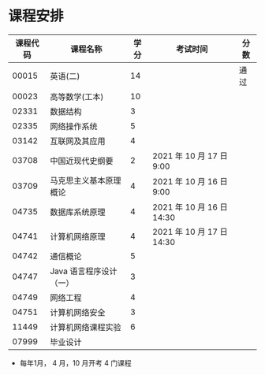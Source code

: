 # 课程安排

| 课程代码 | 课程名称                | 学分 | 考试时间                  | 分数 |
| -------- | ----------------------- | ---- | ------------------------- | ---- |
| 00015    | 英语(二)                | 14   |                           | 通过 |
| 00023    | 高等数学(工本)          | 10   |                           |      |
| 02331    | 数据结构                | 3    |                           |      |
| 02335    | 网络操作系统            | 5    |                           |      |
| 03142    | 互联网及其应用          | 4    |                           |      |
| 03708    | 中国近现代史纲要        | 2    | 2021 年 10 月 17 日 9:00  |      |
| 03709    | 马克思主义基本原理概论  | 4    | 2021 年 10 月 16 日 9:00  |      |
| 04735    | 数据库系统原理          | 4    | 2021 年 10 月 16 日 14:30 |      |
| 04741    | 计算机网络原理          | 4    | 2021 年 10 月 17 日 14:30 |      |
| 04742    | 通信概论                | 5    |                           |      |
| 04747    | Java 语言程序设计（一） | 3    |                           |      |
| 04749    | 网络工程                | 4    |                           |      |
| 04751    | 计算机网络安全          | 3    |                           |      |
| 11449    | 计算机网络课程实验      | 6    |                           |      |
| 07999    | 毕业设计                |      |                           |      |

- 每年1月， 4 月，10 月开考 4 门课程

